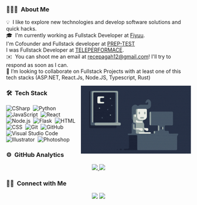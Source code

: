 <!-- ## 👋 &nbsp;Hey there! I'm Recep -->

### 👨🏻‍💻 &nbsp;About Me

💡 &nbsp;I like to explore new technologies and develop software solutions and quick hacks.\
🎓 &nbsp;I'm currently working as Fullstack Developer at [Fiyuu](https://fiyuu.com.tr/). \
I'm Cofounder and Fullstack developer at [PREP-TEST](http://prep-test.com/en) \
I was Fullstack Developer at [TELEPERFORMACE](https://teleperformance.com/en-us/).\
✉️ &nbsp;You can shoot me an email at recepagah12@gmail.com! I'll try to respond as soon as I can.\
👯 I’m looking to collaborate on Fullstack Projects with at least one of this tech stacks (ASP.NET, React.Js, Node.JS, Typescript, Rust)

<img alt="Night Coding" src="https://raw.githubusercontent.com/AVS1508/AVS1508/master/assets/Night-Coding.gif" align="right"/>

### 🛠 &nbsp;Tech Stack

<!--[![Open In Collab](https://colab.research.google.com/assets/colab-badge.svg)](https://colab.research.google.com/github/Naereen/badges)-->
![CSharp](https://img.shields.io/badge/-CSharp-05122A?style=flat&logo=csharp)&nbsp;
![Python](https://img.shields.io/badge/-Python-05122A?style=flat&logo=python)&nbsp;
![JavaScript](https://img.shields.io/badge/-JavaScript-05122A?style=flat&logo=javascript)&nbsp;
![React](https://img.shields.io/badge/-React-05122A?style=flat&logo=react)&nbsp;
![Node.js](https://img.shields.io/badge/-Node.js-05122A?style=flat&logo=node.js)&nbsp;
![Flask](https://img.shields.io/badge/-Flask-05122A?style=flat&logo=flask)&nbsp;
![HTML](https://img.shields.io/badge/-HTML-05122A?style=flat&logo=HTML5)&nbsp;
![CSS](https://img.shields.io/badge/-CSS-05122A?style=flat&logo=CSS3&logoColor=1572B6)&nbsp;
![Git](https://img.shields.io/badge/-Git-05122A?style=flat&logo=git)&nbsp;
![GitHub](https://img.shields.io/badge/-GitHub-05122A?style=flat&logo=github)&nbsp;
![Visual Studio Code](https://img.shields.io/badge/-Visual%20Studio%20Code-05122A?style=flat&logo=visual-studio-code&logoColor=007ACC)&nbsp;
![Illustrator](https://img.shields.io/badge/-Illustrator-05122A?style=flat&logo=adobe-illustrator)&nbsp;
![Photoshop](https://img.shields.io/badge/-Photoshop-05122A?style=flat&logo=adobe-photoshop)&nbsp;

### ⚙️ &nbsp;GitHub Analytics

<p align="center">
<a href="https://github.com/lSelectral">
  <img height="180em" src="https://github-readme-stats-eight-theta.vercel.app/api?username=lSelectral&show_icons=true&theme=algolia&include_all_commits=true&count_private=true"/>
  <img height="180em" src="https://github-readme-stats-eight-theta.vercel.app/api/top-langs/?username=lSelectral&layout=compact&langs_count=8&theme=algolia"/>
</a>
</p>

### 🤝🏻 &nbsp;Connect with Me

<p align="center">
<a href="https://ciftcirecep.pb.design/" target="_blank"><img src="https://img.shields.io/badge/-Selectra.com-3423A6?style=flat&logo=Google-Chrome&logoColor=white"/></a>
<a href="https://www.linkedin.com/in/ciftci-recep/" target="_blank"><img src="https://img.shields.io/badge/-Recep Çiftçi-0077B5?style=flat&logo=Linkedin&logoColor=white"/></a>
</p>


<!--
**lSelectral/lSelectral** is a ✨ _special_ ✨ repository because its `README.md` (this file) appears on your GitHub profile.

Here are some ideas to get you started:

- 🔭 I’m currently working on ...
- 🌱 I’m currently learning ...
- 👯 I’m looking to collaborate on ...
- 🤔 I’m looking for help with ...
- 💬 Ask me about ...
- 📫 How to reach me: ...
- 😄 Pronouns: ...
- ⚡ Fun fact: ...
-->
